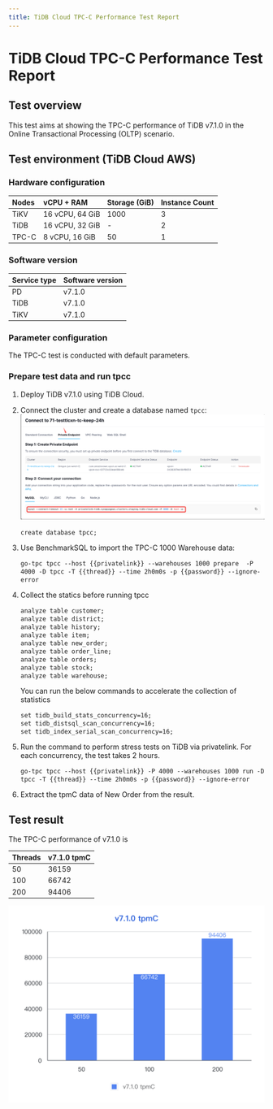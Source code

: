 ```yaml
---
title: TiDB Cloud TPC-C Performance Test Report
---
```


# TiDB Cloud TPC-C Performance Test Report

## Test overview

This test aims at showing the TPC-C performance of TiDB v7.1.0 in the Online Transactional Processing (OLTP) scenario.

## Test environment (TiDB Cloud AWS)

### Hardware configuration

| Nodes | vCPU + RAM |Storage (GiB) | Instance Count|
|:----------|:----------| :----------| :---------- | 
| TiKV      |16 vCPU, 64 GiB|     1000     |3|
| TiDB      |16 vCPU, 32 GiB|     -     |2|
| TPC-C  |8 vCPU, 16 GiB|      50    |1|

### Software version

| Service type | Software version  |
| :----------- | :---------------- |
| PD           | v7.1.0  |
| TiDB         | v7.1.0 |
| TiKV         | v7.1.0 |

### Parameter configuration

The TPC-C test is conducted with default parameters.

### Prepare test data and run tpcc

1. Deploy TiDB v7.1.0 using TiDB Cloud.
2. Connect the cluster and create a database named `tpcc`: 
   ![privatelink](/media/tidb-cloud/privatelink.png)

   ```
   create database tpcc;
   ```
3. Use BenchmarkSQL to import the TPC-C 1000 Warehouse data: 
   ```
   go-tpc tpcc --host {{privatelink}} --warehouses 1000 prepare  -P 4000 -D tpcc -T {{thread}} --time 2h0m0s -p {{password}} --ignore-error
   ```
4. Collect the statics before running tpcc
   ```
   analyze table customer; 
   analyze table district; 
   analyze table history; 
   analyze table item; 
   analyze table new_order; 
   analyze table order_line; 
   analyze table orders; 
   analyze table stock; 
   analyze table warehouse;
   ```
   You can run the below commands to accelerate the collection of statistics
   ```
   set tidb_build_stats_concurrency=16;
   set tidb_distsql_scan_concurrency=16;
   set tidb_index_serial_scan_concurrency=16;
   ```
5. Run the command to perform stress tests on TiDB via privatelink. For each concurrency, the test takes 2 hours.
   ```
   go-tpc tpcc --host {{privatelink}} -P 4000 --warehouses 1000 run -D tpcc -T {{thread}} --time 2h0m0s -p {{password}} --ignore-error
   ``` 
6. Extract the tpmC data of New Order from the result.

## Test result

The TPC-C performance of v7.1.0 is 

| Threads |  v7.1.0 tpmC |
|:----------|:----------|
|50|36159|
|100|66742|
|200|94406|

![TPC-C](/media/tidb-cloud/v7.1.0-tpmC.png)
